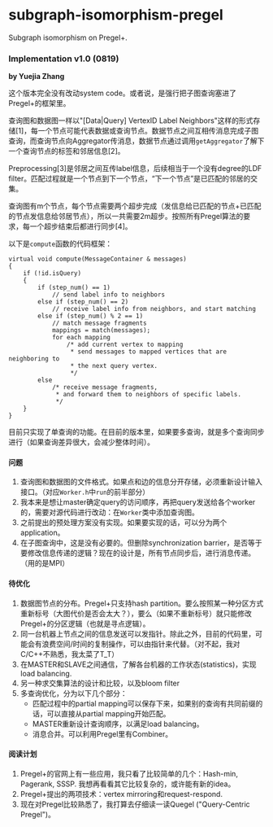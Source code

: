 # subgraph-isomorphism-pregel
Subgraph isomorphism on Pregel+.

### Implementation v1.0 (0819) 
**by Yuejia Zhang**

这个版本完全没有改动system code。或者说，是强行把子图查询塞进了Pregel+的框架里。

查询图和数据图一样以"[Data|Query] VertexID Label Neighbors"这样的形式存储[1]，每一个节点可能代表数据或查询节点。数据节点之间互相传消息完成子图查询，而查询节点向Aggregator传消息，数据节点通过调用`getAggregator`了解下一个查询节点的标签和邻居信息[2]。

Preprocessing[3]是邻居之间互传label信息，后续相当于一个没有degree的LDF filter。匹配过程就是一个节点到下一个节点，“下一个节点”是已匹配的邻居的交集。

查询图有m个节点，每个节点需要两个超步完成（发信息给已匹配的节点+已匹配的节点发信息给邻居节点），所以一共需要2m超步。按照所有Pregel算法的要求，每一个超步结束后都进行同步[4]。

以下是`compute`函数的代码框架：

```
virtual void compute(MessageContainer & messages)
{
    if (!id.isQuery)
    {
        if (step_num() == 1)
            // send label info to neighbors
        else if (step_num() == 2)
            // receive label info from neighbors, and start matching
        else if (step_num() % 2 == 1)
            // match message fragments
            mappings = match(messages);
            for each mapping
                /* add current vertex to mapping
                 * send messages to mapped vertices that are neighboring to
                 * the next query vertex. 
                 */
        else 
            /* receive message fragments,
             * and forward them to neighbors of specific labels. 
             */       
    }
}
```

目前只实现了单查询的功能。在目前的版本里，如果要多查询，就是多个查询同步进行（如果查询差异很大，会减少整体时间）。

#### 问题
1. 查询图和数据图的文件格式。如果点和边的信息分开存储，必须重新设计输入接口。（对应`Worker.h`中`run`的前半部分）
2. 我本来是想让master确定query的访问顺序，再把query发送给各个worker的，需要对源代码进行改动：在`Worker`类中添加查询图。
3. 之前提出的预处理方案没有实现。如果要实现的话，可以分为两个application。
4. 在子图查询中，这是没有必要的。但删除synchronization barrier，是否等于要修改信息传递的逻辑？现在的设计是，所有节点同步后，进行消息传递。（用的是MPI）

#### 待优化
1. 数据图节点的分布。Pregel+只支持hash partition。要么按照某一种分区方式重新标号（大图代价是否会太大？），要么（如果不重新标号）就只能修改Pregel+的分区逻辑（也就是寻点逻辑）。
2. 同一台机器上节点之间的信息发送可以发指针。除此之外，目前的代码里，可能会有浪费空间/时间的复制操作，可以由指针来代替。（对不起，我对C/C++不熟悉，我太菜了T_T）
3. 在MASTER和SLAVE之间通信，了解各台机器的工作状态(statistics)，实现load balancing.
4. 另一种求交集算法的设计和比较，以及bloom filter
5. 多查询优化，分为以下几个部分：
    - 匹配过程中的partial mapping可以保存下来，如果别的查询有共同前缀的话，可以直接从partial mapping开始匹配。
    - MASTER重新设计查询顺序，以满足load balancing。
    - 消息合并。可以利用Pregel里有Combiner。

#### 阅读计划
1. Pregel+的官网上有一些应用，我只看了比较简单的几个：Hash-min, Pagerank, SSSP. 我想再看看其它比较复杂的，或许能有新的idea。
2. Pregel+提出的两项技术：vertex mirroring和request-respond.
3. 现在对Pregel比较熟悉了，我打算去仔细读一读Quegel ("Query-Centric Pregel")。

